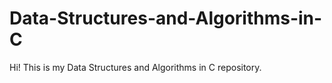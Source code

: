 # Data-Structures-and-Algorithms-in-C
Hi! This is my Data Structures and Algorithms in C repository.

